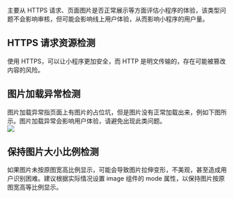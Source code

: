 主要从 HTTPS 请求、页面图片是否正常展示等方面评估小程序的体验，该类型问题不会影响审核，但可能会影响线上用户体验，从而影响小程序的用户量。

## HTTPS 请求资源检测

使用 HTTPS，可以让小程序更加安全，而 HTTP 是明文传输的，存在可能被篡改内容的风险。

## 图片加载异常检测

图片加载异常指页面上有图片的占位坑，但是图片没有正常加载出来，例如下图所示。图片加载异常会影响用户体验，请避免出现此类问题。<br /> ![](https://cdn.nlark.com/yuque/0/2022/png/179989/1651138384376-178c7669-fcac-4b3e-9d47-9495597ada17.png)

## 保持图片大小比例检测

如果图片未按原图宽高比例显示，可能会导致图片拉伸变形，不美观，甚至造成用户识别困难。建议根据实际情况设置 image 组件的 mode 属性，以保持图片按原图宽高等比例显示。
